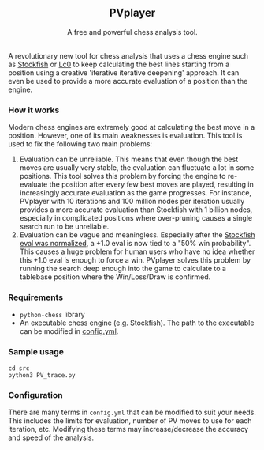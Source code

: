 <div align="center">
  <h2>PVplayer</h2>
  A free and powerful chess analysis tool.
</div>
<br>

A revolutionary new tool for chess analysis that uses a chess engine
such as [Stockfish](https://github.com/official-stockfish/Stockfish) or [Lc0](https://github.com/LeelaChessZero/lc0)
to keep calculating the best lines starting from a position using a creative 'iterative iterative deepening' approach.
It can even be used to provide a more accurate evaluation of a position than the engine.

### How it works
Modern chess engines are extremely good at calculating the best move in a position.
However, one of its main weaknesses is evaluation. This tool is used to fix the following two main problems:
1) Evaluation can be unreliable.
This means that even though the best moves are usually very stable, the evaluation can fluctuate a lot in some positions.
This tool solves this problem by forcing the engine to re-evaluate the position after every few best moves are played,
resulting in increasingly accurate evaluation as the game progresses.
For instance, PVplayer with 10 iterations and 100 million nodes per iteration
usually provides a more accurate evaluation than Stockfish with 1 billion nodes, especially in complicated positions
where over-pruning causes a single search run to be unreliable.
2) Evaluation can be vague and meaningless. Especially after the
[Stockfish eval was normalized](https://github.com/official-stockfish/Stockfish/commit/ad2aa8c),
a +1.0 eval is now tied to a "50% win probability". This causes a huge problem for human users who have no idea whether
this +1.0 eval is enough to force a win. PVplayer solves this problem by running the search deep enough into the game
to calculate to a tablebase position where the Win/Loss/Draw is confirmed.

### Requirements
- `python-chess` library
- An executable chess engine (e.g. Stockfish). The path to the executable can be modified in [config.yml](src/config.yml).

### Sample usage
```
cd src
python3 PV_trace.py
```

### Configuration
There are many terms in `config.yml` that can be modified to suit your needs. 
This includes the limits for evaluation, number of PV moves to use for each iteration, etc. 
Modifying these terms may increase/decrease the accuracy and speed of the analysis.
